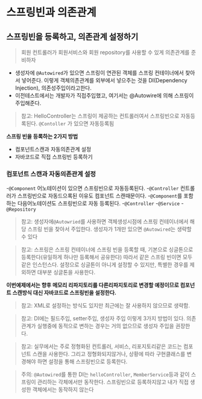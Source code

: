 # 스프링빈과 의존관계
## 스프링빈을 등록하고, 의존관계 설정하기
> 회원 컨트롤러가 회원서비스와 회원 repository를 사용할 수 있게 의존관계를 준비하자


- 생성자에 `@Autowired`가 있으면 스프링이 연관된 객체를 스프링 컨테이너에서 찾아서 넣어준다. 이렇게 객체의존관계를 외부에서 넣으주는 것을 DI(Dependency Injection), 의존성주입이라고한다.
- 이전테스트에서는 개발자가 직접주입했고, 여기서는 @Autowire에 의해 스프링이 주입해준다.

> 참고: HelloController는 스프링이 제공하는 컨트롤러여서 스프링빈으로 자동등록된다.
> `@Contoller` 가 있으면 자동등록됨


**스프링 빈을 등록하는 2가지 방법**
- 컴포넌트스캔과 자동의존관계 설정
- 자바코드로 직접 스프링빈 등록하기

### 컴포넌트 스캔과 자동의존관계 설정
-`@Component` 어노테이션이 있으면 스프링빈으로 자동등록된다.
-`@Controller` 컨트롤러가 스프링빈으로 자동드으록된 이유도 컴포넌트 스캔때문이다.
-`@Component`를 포함하는 다음어노테이션도 스프링빈으로 자동 등록된다.
-`@Controller`
-`@Service`
-`@Repository`

> 참고: 생성자에`@Autowried`를 사용하면 객체생성시점에 스프링 컨테이너에서 해당 스프링 빈을 찾아서 주입한다.
> 생성자가 1개만 있으면 `@Autowired`는 생략할 수 있다

> 참고: 스프링은 스프링 컨테이너에 스프링 빈을 등록할 때, 기본으로 싱글톤으로 등록한다(유일하게 하나만 등록해서 공유한다)
> 따라서 같은 스프링 빈이면 모두 같은 인스턴스다. 설정으로 싱글톤이 아니게 설정할 수 있지만,
> 특별한 경우를 제외하면 대부분 싱글톤을 사용한다.

**이번예제에서는 향후 메모리 리파지토리를 다른리파지토리로 변경할 예정이므로 컴포넌트 스캔방식 대신 자바코드로 스프링빈을 설정한다.**
> 참고: XML로 설정하는 방식도 있지만 최근에는 잘 사용하지 않으므로 생략함.

> 참고: DI에는 필드주입, setter주입, 생성자 주입 이렇게 3가지 방법이 있다. 의존관계가 실행중에 동적으로 변하는 경우는 거의 없으므로 생성자 주입을 권장한다.

> 참고: 실무에서는 주로 정형화된 컨트롤러, 서비스, 리포지토리같은 코드는 컴포넌트 스캔을 사용한다.
> 그리고 정형화되지않거나, 상황에 따라 구현클래스를 변경해야 하면 설정을 통해 스프링빈으로 등록한다.

> 주의: `@Autowired`를 통한 DI는 `helloController`, `MemberService`등과 같이 스프링이 관리하는 각체에서만 동작한다.
> 스프링빈으로 등록하지않고 내가 직접 생성한 객체에서는 동작하지 않는다



